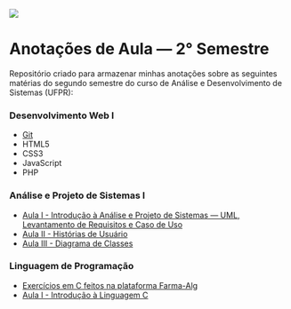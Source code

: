 
![](https://i.imgur.com/r3TagdT.png)


# Anotações de Aula — 2° Semestre

Repositório criado para armazenar minhas anotações sobre as seguintes matérias do segundo semestre do curso de Análise e Desenvolvimento de Sistemas (UFPR):
### Desenvolvimento Web I
* [Git](https://github.com/anecodes/studynotes/blob/master/Desenvolvimento%20Web%20I/git.md)
* HTML5
* CSS3
* JavaScript
* PHP

### Análise e Projeto de Sistemas I
* [Aula I - Introdução à Análise e Projeto de Sistemas — UML, Levantamento de Requisitos e Caso de Uso](https://github.com/anecodes/studynotes/blob/master/Análise%20e%20Projeto%20de%20Sistemas%20I/Aula%201%20-%20Introducao%20AOO%20-%20Caso%20de%20Uso.md)
* [Aula II - Histórias de Usuário](https://github.com/anecodes/studynotes/blob/master/Análise%20e%20Projeto%20de%20Sistemas%20I/Aula%202%20-%20Histórias%20de%20Usuário.md)
* [Aula III - Diagrama de Classes](https://github.com/anecodes/studynotes/blob/master/Análise%20e%20Projeto%20de%20Sistemas%20I/Aula%203%20-%20Diagrama%20de%20Classes.md)

### Linguagem de Programação
* [Exercícios em C feitos na plataforma Farma-Alg](https://github.com/anecodes/exercicios-em-c)
* [Aula I - Introdução à Linguagem C](https://github.com/anecodes/studynotes/blob/master/Linguagem%20de%20Programação/Aula%201%20-%20Introdução%20à%20Linguagem%20C.md)
